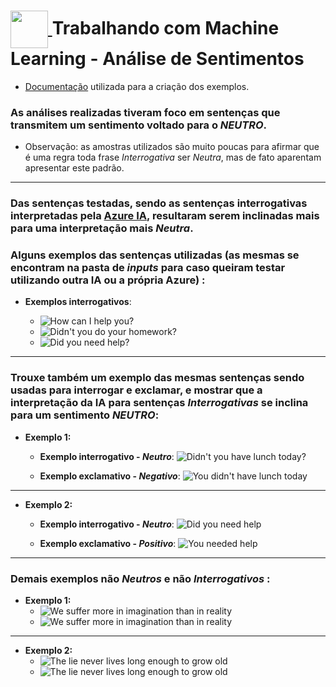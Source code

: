 <h1>
<a href="https://www.dio.me/">
     <img align="center" width="60px" src="https://hermes.dio.me/lab_projects/badges/87d332d0-5198-4a2f-b159-38c8c2976954.png">
</a>
Trabalhando com Machine Learning - Análise de Sentimentos
</h1>

- [Documentação](https://microsoftlearning.github.io/mslearn-ai-fundamentals/Instructions/Labs/06-text-analysis.html) utilizada para a criação dos exemplos. 

### As análises realizadas tiveram foco em sentenças que transmitem um sentimento voltado para o *NEUTRO*.
- Observação: as amostras utilizados são muito poucas para afirmar que é uma regra toda frase *Interrogativa* ser *Neutra*, mas de fato aparentam apresentar este padrão.

---

### Das sentenças testadas, sendo as sentenças interrogativas interpretadas pela [Azure IA](https://language.cognitive.azure.com/tryout/sentiment), resultaram serem inclinadas mais para uma interpretação mais *Neutra*.



### Alguns exemplos das sentenças utilizadas (as mesmas se encontram na pasta de *inputs* para caso queiram testar utilizando outra IA ou a própria Azure) :

- **Exemplos interrogativos**:

    - ![How can I help you?](/DisafiosDeProjeto/DDP-AnaliseDeSentimentosComLS_AI/imgs/How-can-I-help-you.png)
    - ![Didn't you do your homework?](/DisafiosDeProjeto/DDP-AnaliseDeSentimentosComLS_AI/imgs/Didnt-you-do-your-homework.png)
    - ![Did you need help?](/DisafiosDeProjeto/DDP-AnaliseDeSentimentosComLS_AI/imgs/Did-you-need-help.png)
---

### Trouxe também um exemplo das mesmas sentenças sendo usadas para interrogar e exclamar, e mostrar que a interpretação da IA para sentenças *Interrogativas* se inclina para um sentimento *NEUTRO*:

- **Exemplo 1:**

    - **Exemplo interrogativo - *Neutro***:
    ![Didn't you have lunch today?](/DisafiosDeProjeto/DDP-AnaliseDeSentimentosComLS_AI/imgs/Didnt-you-have-lunch-today.png)

    - **Exemplo exclamativo - *Negativo***:
    ![You didn't have lunch today](/DisafiosDeProjeto/DDP-AnaliseDeSentimentosComLS_AI/imgs/You-didnt-have-lunch-today.png)
---

- **Exemplo 2:**

    - **Exemplo interrogativo - *Neutro***:
    ![Did you need help](/DisafiosDeProjeto/DDP-AnaliseDeSentimentosComLS_AI/imgs/Did-you-need-help.png)

    - **Exemplo exclamativo - *Positivo***:
    ![You needed help](/DisafiosDeProjeto/DDP-AnaliseDeSentimentosComLS_AI/imgs/You-needed-help.png)

---

### Demais exemplos não *Neutros* e não *Interrogativos* : 
- **Exemplo 1:**
    - ![We suffer more in imagination than in reality](/DisafiosDeProjeto/DDP-AnaliseDeSentimentosComLS_AI/imgs/We-suffer-more-in-imagination-than-in-reality.png)
    - ![We suffer more in imagination than in reality](/DisafiosDeProjeto/DDP-AnaliseDeSentimentosComLS_AI/imgs/We-suffer-more-in-imagination-than-in-reality-2.png)

---
- **Exemplo 2:**
    - ![The lie never lives long enough to grow old](/DisafiosDeProjeto/DDP-AnaliseDeSentimentosComLS_AI/imgs/The-lie-never-lives-long-enough-to-grow-old.png)
    - ![The lie never lives long enough to grow old](/DisafiosDeProjeto/DDP-AnaliseDeSentimentosComLS_AI/imgs/The-lie-never-lives-long-enough-to-grow-old-2.png)




